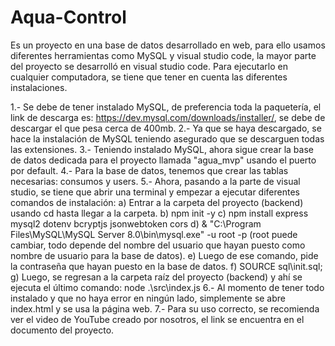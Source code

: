 # Aqua-Control

Es un proyecto en una base de datos desarrollado en web, para ello usamos diferentes herramientas como MySQL y visual studio code, la mayor parte del proyecto se desarrolló en visual studio code. Para ejecutarlo en cualquier computadora, se tiene que tener en cuenta las diferentes instalaciones.

1.- Se debe de tener instalado MySQL, de preferencia toda la paquetería, el link de descarga es: https://dev.mysql.com/downloads/installer/, se debe de descargar el que pesa cerca de 400mb.
2.- Ya que se haya descargado, se hace la instalación de MySQL teniendo asegurado que se descarguen todas las extensiones.
3.- Teniendo instalado MySQL, ahora sigue crear la base de datos dedicada para el proyecto llamada "agua_mvp" usando el puerto por default.
4.- Para la base de datos, tenemos que crear las tablas necesarias: consumos y users.
5.- Ahora, pasando a la parte de visual studio, se tiene que abrir una terminal y empezar a ejecutar diferentes comandos de instalación:
	a) Entrar a la carpeta del proyecto (backend) usando cd hasta llegar a la carpeta.
	b) npm init -y
	c) npm install express mysql2 dotenv bcryptjs jsonwebtoken cors
	d) & "C:\Program Files\MySQL\MySQL Server 8.0\bin\mysql.exe" -u root -p (root puede cambiar, todo depende del nombre del usuario que hayan puesto como 	nombre de usuario para la base de datos).
	e) Luego de ese comando, pide la contraseña que hayan puesto en la base de datos.
	f) SOURCE sql\init.sql;
	g) Luego, se regresan a la carpeta raíz del proyecto (backend) y ahí se ejecuta el último comando: node .\src\index.js
6.- Al momento de tener todo instalado y que no haya error en ningún lado, simplemente se abre index.html y se usa la página web.
7.- Para su uso correcto, se recomienda ver el video de YouTube creado por nosotros, el link se encuentra en el documento del proyecto.
